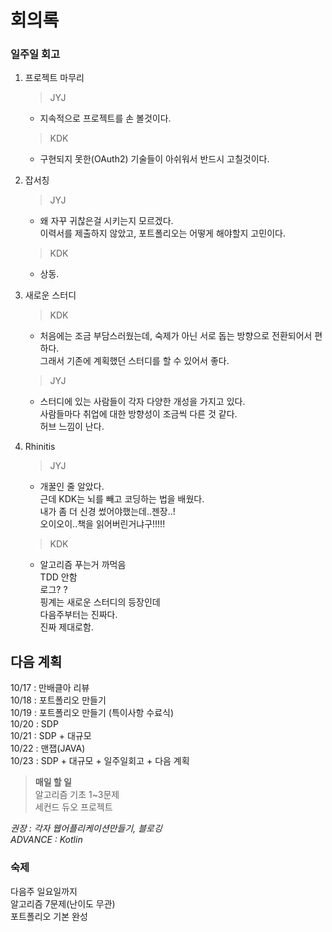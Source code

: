 # 회의록

### 일주일 회고  
1. 프로젝트 마무리  
    > JYJ   
    
    - 지속적으로 프로젝트를 손 볼것이다.

    > KDK  

    - 구현되지 못한(OAuth2) 기술들이 아쉬워서 반드시 고칠것이다.

2. 잡서칭
    > JYJ

    - 왜 자꾸 귀찮은걸 시키는지 모르겠다.  
    이력서를 제출하지 않았고, 포트폴리오는 어떻게 해야할지 고민이다.    

    > KDK

    - 상동.

3. 새로운 스터디

    > KDK

    - 처음에는 조금 부담스러웠는데, 숙제가 아닌 서로 돕는 방향으로 전환되어서 편하다.  
    그래서 기존에 계획했던 스터디를 할 수 있어서 좋다.   

    > JYJ

    - 스터디에 있는 사람들이 각자 다양한 개성을 가지고 있다.  
    사람들마다 취업에 대한 방향성이 조금씩 다른 것 같다.  
    허브 느낌이 난다.

4. Rhinitis  

    > JYJ

    - 개꿀인 줄 알았다.  
    근데 KDK는 뇌를 빼고 코딩하는 법을 배웠다.  
    내가 좀 더 신경 썼어야했는데..젠장..!  
    오이오이..책을 읽어버린거냐구!!!!!  

    > KDK

    - 알고리즘 푸는거 까먹음  
    TDD 안함  
    로그?   ?  
    핑계는 새로운 스터디의 등장인데  
    다음주부터는 진짜다.  
    진짜 제대로함.

## 다음 계획  

10/17 : 만배클아 리뷰  
10/18 : 포트폴리오 만들기  
10/19 : 포트폴리오 만들기 (특이사항 수료식)  
10/20 : SDP  
10/21 : SDP + 대규모  
10/22 : 맨잽(JAVA)   
10/23 : SDP + 대규모 + 일주일회고 + 다음 계획   

> **매일 할 일**  
알고리즘 기초 1~3문제  
세컨드 듀오 프로젝트  

*권장 : 각자 웹어플리케이션만들기, 블로깅*  
*ADVANCE : Kotlin*

### 숙제  
다음주 일요일까지  
알고리즘 7문제(난이도 무관)  
포트폴리오 기본 완성  

